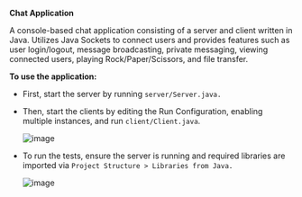 

**Chat Application** 

A console-based chat application consisting of a server and client written in Java. Utilizes Java Sockets to connect users and provides features such as user login/logout, message broadcasting, private messaging, viewing connected users, playing Rock/Paper/Scissors, and file transfer.


**To use the application:**

- First, start the server by running `server/Server.java.`

- Then, start the clients by editing the Run Configuration, enabling multiple instances, and run `client/Client.java`.

  ![image](https://github.com/user-attachments/assets/3a487fd6-bc65-4527-8f37-f2b794c9073f)


- To run the tests, ensure the server is running and required libraries are imported via `Project Structure > Libraries from Java.`
  
   ![image](https://github.com/user-attachments/assets/c9d9c3c6-2083-4b44-bf24-bac49735f1c2)




